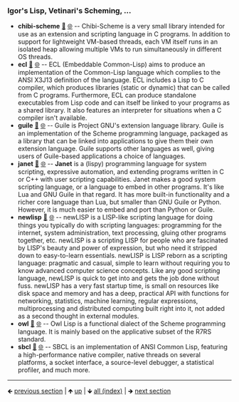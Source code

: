 









### Igor's Lisp, Vetinari's Scheming, ...

- **chibi-scheme** [📁](./chibi-scheme) [🌐](https://github.com/GerHobbelt/chibi-scheme) -- Chibi-Scheme is a very small library intended for use as an extension and scripting language in C programs.  In addition to support for lightweight VM-based threads, each VM itself runs in an isolated heap allowing multiple VMs to run simultaneously in different OS threads.
- **ecl** [📁](./ecl) [🌐](https://github.com/GerHobbelt/ecl) -- ECL (Embeddable Common-Lisp) aims to produce an implementation of the Common-Lisp language which complies to the ANSI X3J13 definition of the language. ECL includes a Lisp to C compiler, which produces libraries (static or dynamic) that can be called from C programs. Furthermore, ECL can produce standalone executables from Lisp code and can itself be linked to your programs as a shared library. It also features an interpreter for situations when a C compiler isn't available.
- **guile** [📁](./guile) [🌐](https://github.com/GerHobbelt/guile) -- Guile is Project GNU's extension language library. Guile is an implementation of the Scheme programming language, packaged as a library that can be linked into applications to give them their own extension language.  Guile supports other languages as well, giving users of Guile-based applications a choice of languages.
- **janet** [📁](./janet) [🌐](https://github.com/GerHobbelt/janet) -- **Janet** is a (lispy) programming language for system scripting, expressive automation, and extending programs written in C or C++ with user scripting capabilities. Janet makes a good system scripting language, or a language to embed in other programs. It's like Lua and GNU Guile in that regard. It has more built-in functionality and a richer core language than Lua, but smaller than GNU Guile or Python. However, it is much easier to embed and port than Python or Guile.
- **newlisp** [📁](./newlisp) [🌐](https://github.com/GerHobbelt/newlisp) -- newLISP is a LISP-like scripting language for doing things you typically do with scripting languages: programming for the internet, system administration, text processing, gluing other programs together, etc. newLISP is a scripting LISP for people who are fascinated by LISP's beauty and power of expression, but who need it stripped down to easy-to-learn essentials. newLISP is LISP reborn as a scripting language: pragmatic and casual, simple to learn without requiring you to know advanced computer science concepts. Like any good scripting language, newLISP is quick to get into and gets the job done without fuss. newLISP has a very fast startup time, is small on resources like disk space and memory and has a deep, practical API with functions for networking, statistics, machine learning, regular expressions, multiprocessing and distributed computing built right into it, not added as a second thought in external modules.
- **owl** [📁](./owl) [🌐](https://github.com/GerHobbelt/owl) -- Owl Lisp is a functional dialect of the Scheme programming language. It is mainly based on the applicative subset of the R7RS standard.
- **sbcl** [📁](./sbcl) [🌐](https://github.com/GerHobbelt/sbcl) -- SBCL is an implementation of ANSI Common Lisp, featuring a high-performance native compiler, native threads on several platforms, a socket interface, a source-level debugger, a statistical profiler, and much more.













	
----

🡸 [previous section](./0005-ecma-javascriptease.md)  |  🡹 [up](./0001-script-languages-for-embedding-in-c-c-applications.md)  |  🡻 [all (index)](./0103-libraries-in-this-collection.md)  |  🡺 [next section](./0007-smalltalk.md)

